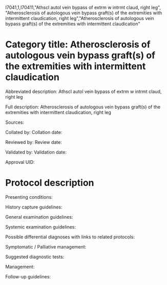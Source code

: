 I7041,1,I70411,"Athscl autol vein bypass of extrm w intrmt claud, right leg", "Atherosclerosis of autologous vein bypass graft(s) of the extremities with intermittent claudication, right leg","Atherosclerosis of autologous vein bypass graft(s) of the extremities with intermittent claudication"
# Category title: Atherosclerosis of autologous vein bypass graft(s) of the extremities with intermittent claudication

Abbreviated description: Athscl autol vein bypass of extrm w intrmt claud, right leg

Full description: Atherosclerosis of autologous vein bypass graft(s) of the extremities with intermittent claudication, right leg

Sources:

Collated by:
Collation date:

Reviewed by:
Review date:

Validated by:
Validation date:

Approval UID:

# Protocol description

Presenting conditions:

History capture guidelines:

General examination guidelines:

Systemic examination guidelines:

Possible differential diagnoses with links to related protocols:

Symptomatic / Palliative management:

Suggested diagnostic tests:

Management:

Follow-up guidelines:
